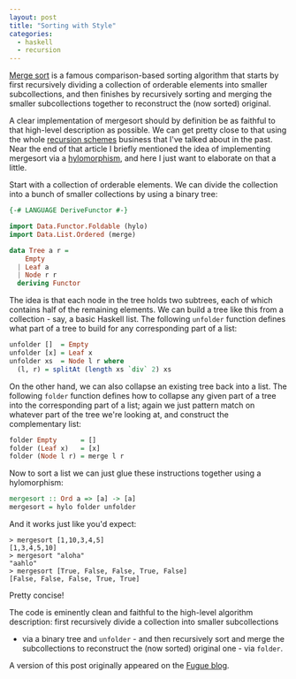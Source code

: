 ```yaml
---
layout: post
title: "Sorting with Style"
categories:
  - haskell
  - recursion
---
```


[Merge sort](https://en.wikipedia.org/wiki/Merge_sort) is a famous
comparison-based sorting algorithm that starts by first recursively dividing a
collection of orderable elements into smaller subcollections, and then finishes
by recursively sorting and merging the smaller subcollections together to
reconstruct the (now sorted) original.

A clear implementation of mergesort should by definition be as faithful to that
high-level description as possible.  We can get pretty close to that using the
whole [recursion schemes](http://jtobin.ca/practical-recursion-schemes)
business that I've talked about in the past.  Near the end of that article I
briefly mentioned the idea of implementing mergesort via a
[hylomorphism](https://en.wikipedia.org/wiki/Hylomorphism_(computer_science)),
and here I just want to elaborate on that a little.

Start with a collection of orderable elements.  We can divide the collection
into a bunch of smaller collections by using a binary tree:

``` haskell
{-# LANGUAGE DeriveFunctor #-}

import Data.Functor.Foldable (hylo)
import Data.List.Ordered (merge)

data Tree a r =
    Empty
  | Leaf a
  | Node r r
  deriving Functor
```

The idea is that each node in the tree holds two subtrees, each of which
contains half of the remaining elements.  We can build a tree like this from a
collection - say, a basic Haskell list.  The following `unfolder` function
defines what part of a tree to build for any corresponding part of a list:

``` haskell
unfolder []  = Empty
unfolder [x] = Leaf x
unfolder xs  = Node l r where
  (l, r) = splitAt (length xs `div` 2) xs
```

On the other hand, we can also collapse an existing tree back into a list.  The
following `folder` function defines how to collapse any given part of a tree
into the corresponding part of a list; again we just pattern match on whatever
part of the tree we're looking at, and construct the complementary list:

``` haskell
folder Empty      = []
folder (Leaf x)   = [x]
folder (Node l r) = merge l r
```

Now to sort a list we can just glue these instructions together using
a hylomorphism:

``` haskell
mergesort :: Ord a => [a] -> [a]
mergesort = hylo folder unfolder
```

And it works just like you'd expect:

```
> mergesort [1,10,3,4,5]
[1,3,4,5,10]
> mergesort "aloha"
"aahlo"
> mergesort [True, False, False, True, False]
[False, False, False, True, True]
```

Pretty concise!

The code is eminently clean and faithful to the high-level algorithm
description: first recursively divide a collection into smaller subcollections
- via a binary tree and `unfolder` - and then recursively sort and merge the
subcollections to reconstruct the (now sorted) original one - via `folder`.

A version of this post originally appeared on the [Fugue
blog](https://blog.fugue.co/).

